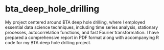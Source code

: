 # bta_deep_hole_drilling
My project centered around BTA deep hole drilling, where I employed essential data science techniques, including time series analysis, stationary processes, autocorrelation functions, and fast Fourier transformation. I have prepared a comprehensive report in PDF format along with accompanying R code for my BTA deep hole drilling project.
